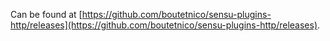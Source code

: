 Can be found at [https://github.com/boutetnico/sensu-plugins-http/releases](https://github.com/boutetnico/sensu-plugins-http/releases).
